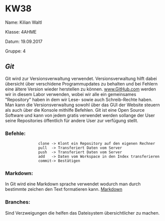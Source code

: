  # KW38
 
Name: Kilian Waltl

Klasse: 4AHME

Datum: 19.09.2017

Gruppe: 4
 
 ## ***Git*** 
 
Git wird zur Versionsverwaltung verwendet. Versionsverwaltung hilft dabei übersicht über verschidene Programmupdates zu behalten
und bei Fehlern eine ältere Version wieder herstellen zu können.
www.GitHub.com werden wir in diesem Labor verwenden, wobei wir alle ein gemeinsames "Repository" haben in dem wir Lese- sowie auch
Schreib-Rechte haben. Man kann die Versionsverwaltung sowohl über das GUI der Website steuern als auch über die Konsole mithilfe
Befehlen. Git ist eine Open Source Software und kann von jedem gratis verwendet werden sollange der User seine Repositories öffentlich für andere User zur verfügung stellt.
### Befehle:           
                   clone -> Klont ein Repository auf den eigenen Rechner
                   pull  -> Transferiert Daten vom Server
                   push  -> Transferiert Daten vom Server
                   add   -> Daten vom Workspace in den Index transferieren
                   commit-> Bestätigen

### Markdown:

In Git wird eine Markdown sprache verwendet wodurch man durch bestimmte zeichen den Text formatieren kann.
[Markdown](https://guides.github.com/features/mastering-markdown/)

### Branches:

Sind Verzweigungen die helfen das Dateisystem übersichtlicher zu machen.

